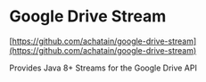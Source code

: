 Google Drive Stream
=
[https://github.com/achatain/google-drive-stream](https://github.com/achatain/google-drive-stream)

Provides Java 8+ Streams for the Google Drive API